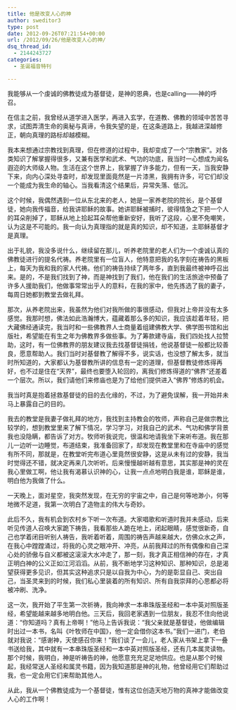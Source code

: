 ```yaml
---
title: 他是改变人心的神
author: sweditor3
type: post
date: 2012-09-26T07:21:54+00:00
url: /2012/09/26/他是改变人心的神/
dsq_thread_id:
  - 2144243727
categories:
  - 圣诞福音特刊

---
```

我能够从一个虔诚的佛教徒成为基督徒，是神的恩典，也是calling——神的呼召。
  
在信主之前，我曾经从道学进入医学，再进入玄学，在道教、佛教的领域中苦苦寻求，试图弄清生命的奥秘与真谛，令我失望的是，在这条道路上，我越进深越修正，朝向真理的路标却越模糊。
  
我本来想通过宗教找到真理，但在修道的过程中，我却变成了一个“宗教家”。对各类知识了解掌握得很多，又兼有医学和武术、气功的功底，我当时一心想成为闻名遐迩的大师级人物。生活在这个世界上，我掌握了许多能力，但有一天，当我安静下来，向内心深处寻查时，却发现里面竟然是一片漆黑，我拥有许多，可它们却没一个能成为我生命的轴心。当我看清这个结果后，异常失落、低沉。
  
这个时候，我偶然遇到一位从东北来的老人，她是一家养老院的院长，是个基督徒，她向我传福音，给我讲耶稣的故事。她讲耶稣被捕时，彼得情急之下把一个人的耳朵削掉了，耶稣从地上拾起耳朵帮他重新安好，我听了这段，心里不免嘲笑，认为这是不可能的。我一向认为真理指的就是真的知识，却不知道，主耶稣基督才是真理。
  
出于礼貌，我没多说什么，继续留在那儿，听养老院里的老人们为一个虔诚认真的佛教徒进行的提名代祷。养老院里有一位盲人，他特意把我的名字刻在祷告的黑板上，每天为我和我的家人代祷。他们的祷告持续了两年多，直到我最终被神呼召出来。是的，不是我们找到了神，而是神找到了我们，他在我们的生活旅途中预备了许多人援助我们，他做事常常出乎人的意料，在我的家中，他先拣选了我的妻子，每周日她都到教堂去做礼拜。
  
那次，从养老院出来，我虽然为他们对我所做的事很感动，但我对上帝并没有太多感觉。我那时想，佛法如此浩瀚博大，蕴藏着那么多的知识，我应该趁着年轻，把大藏佛经通读完，我当时和一些佛教界人士商量着组建佛教大学、佛学图书馆和出版社，希望能在有生之年为佛教界多做些事。为了筹款建寺庙，我们四处找人拉赞助，这时，有一位佛教界的朋友建议我去找基督徒捐钱，他说基督徒一般都比较善良，愿意帮助人。我们当时对基督教了解得不多，说实话，也没想了解太多，就当时所知道的，大家都认为基督教所讲的信息有一定的道理，但基督教徒修炼得再好，也不过是住在“天界”，最终也要堕入轮回的，离我们修炼得道的“佛界”还差着一个层次。所以，我们请他们来修庙也是为了给他们提供进入“佛界”修炼的机会。
  
我当时真是抱着拯救基督徒的目的去化缘的，不过，为了避免误解，我一开始并未马上暴露自己的目的。
  
我去的教堂是我妻子做礼拜的地方，我找到主持教会的牧师，声称自己是做宗教比较学的，想到教堂里来了解下情况，学习学习，对我自己的武术、气功和佛学背景我也没隐瞒，都告诉了对方。牧师听我说完，很温和地请我坐下来听布道。我在那儿一边听一边睡觉，布道结束，我准备回家了，却发现在教堂里和在寺庙中的感觉有所不同，那就是，在教堂听完布道心里竟然很安静，这是从未有过的安静，我当时觉得还不错，就决定再来几次听听。后来慢慢越听越有意思，其实那是神的灵在我心里做工啊，他让我有渴慕认识神的心，让我一点点地明白我是谁，耶稣是谁，明白他为我做了什么。
  
一天晚上，面对星空，我突然发现，在无穷的宇宙之中，自己是何等地渺小，何等地微不足道，我第一次明白了造物主的伟大与奇妙。
  
此后不久，我有机会到农村乡下听一次布道。大家唱歌和听道时我并未感动，后来听见传道人召唤大家跪下祷告，我看那些人跪在地上，闭起眼睛，感觉很新奇，自己也学着闭目听别人祷告，我听着听着，周围的祷告声越来越大，仿佛众水之声，在我心中蹚蹚涌过，将我的心灵之眼冲开、冲亮，从前我拜过的所有偶像和自己深心处的骄傲与自义都被这滚滚大水冲走了，那一刻，我才真正相信神的存在，才真正明白神的公义正如江河滔滔。从前，我不断地学习这种知识、那种知识，总是渴望获得更多见识，但其实这种追求只是以自我为中心，为的是彰显自己、突出自己，当圣灵来到的时候，我们私心里装着的所有知识、所有自我崇拜的心思都必将被冲刷、洗净。
  
这一次，我开始了平生第一次祈祷，我向神求一本串珠版圣经和一本中英对照版圣经，希望能越来越多地明白他。三天后，我回老家遇到一位朋友，我忍不住向他说道：“你知道吗？真有上帝啊！”他马上告诉我说：“我父亲就是基督徒，他做编辑时出过一本书，名叫《叶牧师在中国》，他一定会借你这本书。”我们一进门，老伯就对我说：“感谢神，天使感召你来！”我们谈了一会儿，老人家从书架上拿下一叠书送给我，其中就有一本串珠版圣经和一本中英对照版圣经，还有几本属灵读物。那个时候，我明白，神是听祷告的神，他愿意充充足足地供应。也是从那个时候起，我经常送人圣经和属灵书籍，因为我知道那是神的礼物，他曾经用它们帮助过我，也一定会用它们来帮助其他人。
  
从此，我从一个佛教徒成为一个基督徒，惟有这位创造天地万物的真神才能做改变人心的工作啊！